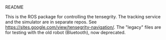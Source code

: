 README

This is the ROS package for controlling the tensegrity.  The tracking service and the simulator are in separate repos.  See https://sites.google.com/view/tensegrity-navigation/.  The "legacy" files are for testing with the old robot (Bluetooth), now deprecated.